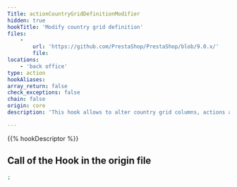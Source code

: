 ```yaml
---
Title: actionCountryGridDefinitionModifier
hidden: true
hookTitle: 'Modify country grid definition'
files:
    -
        url: 'https://github.com/PrestaShop/PrestaShop/blob/9.0.x/'
        file: 
locations:
    - 'back office'
type: action
hookAliases: 
array_return: false
check_exceptions: false
chain: false
origin: core
description: 'This hook allows to alter country grid columns, actions and filters'

---
```


{{% hookDescriptor %}}

## Call of the Hook in the origin file

```php
;
```
